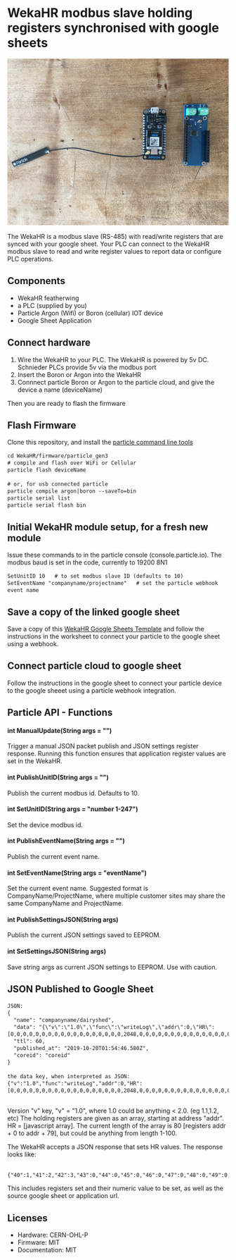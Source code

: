 # WekaHR modbus slave holding registers synchronised with google sheets

![WekaHR](WekaHR.jpg)

The WekaHR is a modbus slave (RS-485) with read/write registers that are synced with your google sheet. Your PLC can connect to the WekaHR modbus slave to read and write register values to report data or configure PLC operations.

## Components

* WekaHR featherwing
* a PLC (supplied by you)
* Particle Argon (Wifi) or Boron (cellular) IOT device
* Google Sheet Application

## Connect hardware

1. Wire the WekaHR to your PLC.  The WekaHR is powered by 5v DC. Schnieder PLCs provide 5v via the modbus port
2. Insert the Boron or Argon into the WekaHR
3. Connnect particle Boron or Argon to the particle cloud, and give the device a name (deviceName)

Then you are ready to flash the firmware

## Flash Firmware

Clone this repository, and install the [particle command line tools](https://docs.particle.io/tutorials/developer-tools/cli/)

```
cd WekaHR/firmware/particle_gen3
# compile and flash over WiFi or Cellular
particle flash deviceName 

# or, for usb connected particle
particle compile argon|boron --saveTo=bin
particle serial list
particle serial flash bin
```

## Initial WekaHR module setup, for a fresh new module

Issue these commands to in the particle console (console.particle.io). The modbus baud is set in the code, currently to 19200 8N1
```
SetUnitID 10   # to set modbus slave ID (defaults to 10)
SetEventName "companyname/projectname"   # set the particle webhook event name

```

## Save a copy of the linked google sheet

Save a copy of this [WekaHR Google Sheets Template](https://docs.google.com/spreadsheets/d/1dsoAosavrSCt88q0tjWTA6WfT7lwxBgexuUGqGGjWAQ/copy?usp=sharing) and follow the instructions in the worksheet to connect your particle to the google sheet using a webhook.

## Connect particle cloud to google sheet

Follow the instructions in the google sheet to connect your particle device to the google sheeet using a particle webhook integration.


## Particle API - Functions

#### int ManualUpdate(String args = "")

Trigger a manual JSON packet publish and JSON settings register response.  Running this function ensures that application register values are set in the WekaHR.

#### int PublishUnitID(String args = "")

Publish the current modbus id. Defaults to 10.

#### int SetUnitID(String args = "number 1-247")

Set the device modbus id.

#### int PublishEventName(String args = "")

Publish the current event name.

#### int SetEventName(String args = "eventName")

Set the current event name.  Suggested format is CompanyName/ProjectName, where multiple customer sites may share the same CompanyName and ProjectName.

#### int PublishSettingsJSON(String args)

Publish the current JSON settings saved to EEPROM.  

#### int SetSettingsJSON(String args)

Save string args as current JSON settings to EEPROM.  Use with caution.

## JSON Published to Google Sheet

```
JSON:
{
  "name": "companyname/dairyshed",
  "data": "{\"v\":\"1.0\",\"func\":\"writeLog\",\"addr\":0,\"HR\":[0,0,0,0,0,0,0,0,0,0,0,0,0,0,0,0,0,0,2048,0,0,0,0,0,0,0,0,0,0,0,0,0,0,0,0,0,0,0,0,0,0,0,0,0,0,0,0,0,0,0,0,0,0,0,0,0,0,0,0,0,0,0,0,0,0,0,0,0,0,0,0,0,0,0,0,0,0,0,0,0]}",
  "ttl": 60,
  "published_at": "2019-10-20T01:54:46.580Z",
  "coreid": "coreid"
}

the data key, when interpreted as JSON:
{"v":"1.0","func":"writeLog","addr":0,"HR":[0,0,0,0,0,0,0,0,0,0,0,0,0,0,0,0,0,0,2048,0,0,0,0,0,0,0,0,0,0,0,0,0,0,0,0,0,0,0,0,0,0,0,0,0,0,0,0,0,0,0,0,0,0,0,0,0,0,0,0,0,0,0,0,0,0,0,0,0,0,0,0,0,0,0,0,0,0,0,0,0]}


```

Version "v" key, "v" = "1.0", where 1.0 could be anything < 2.0.  (eg 1.1,1.2, etc)
The holding registers are given as an array, starting at address "addr".
HR = [javascript array].  The current length of the array is 80 [registers addr + 0 to addr + 79], but could be anything from length 1-100.

The WekaHR accepts a JSON response that sets HR values.  The response looks like:

```

{"40":1,"41":2,"42":3,"43":0,"44":0,"45":0,"46":0,"47":0,"48":0,"49":0,"50":0,"51":0,"52":0,"53":0,"54":0,"55":0,"56":0,"57":0,"58":0,"59":0,"60":0,"61":0,"62":0,"63":0,"64":0,"65":0,"66":0,"67":0,"68":0,"69":0,"70":0,"71":0,"72":0,"73":0,"74":0,"75":0,"76":0,"77":0,"78":0,"79":12,"sheet":"https://docs.google.com/a/xxx.xxx.xxx/spreadsheets/d/yyyyyyyyyyyyyyyyyyyyyyyyyyyyyyyyyyyyyyyy/edit","row":38}

```

This includes registers set and their numeric value to be set, as well as the source google sheet or application url.

## Licenses

* Hardware: CERN-OHL-P
* Firmware: MIT
* Documentation: MIT